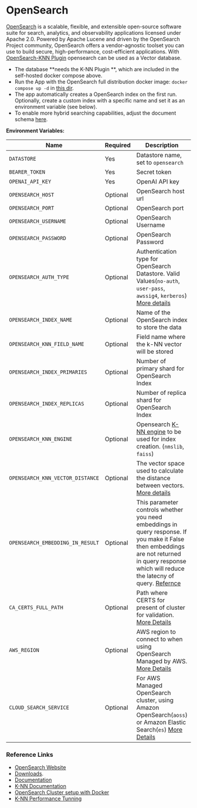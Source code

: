 # OpenSearch

[OpenSearch](https://opensearch.org/) is a scalable, flexible, and extensible open-source software suite for search, analytics, and observability applications licensed under Apache 2.0. Powered by Apache Lucene and driven by the OpenSearch Project community, OpenSearch offers a vendor-agnostic toolset you can use to build secure, high-performance, cost-efficient applications. With [OpenSearch-KNN Plugin](https://opensearch.org/docs/latest/search-plugins/knn/index/) opensearch can be used as a Vector database.

- The database **needs the K-NN Plugin **, which are included in the self-hosted docker compose above.
- Run the App with the OpenSearch full distribution docker image: `docker compose up -d` in [this dir](/examples/docker/opensearch/).
- The app automatically creates a OpenSearch index on the first run. Optionally, create a custom index with a specific name and set it as an environment variable (see below).
- To enable more hybrid searching capabilities, adjust the document schema [here](/datastore/providers/opensearch_datastore.py).

**Environment Variables:**

| Name                              | Required | Description                                                                                                                                                                                                                                                                  | Default         |
|-----------------------------------| -------- |------------------------------------------------------------------------------------------------------------------------------------------------------------------------------------------------------------------------------------------------------------------------------|-----------------|
| `DATASTORE`                       | Yes      | Datastore name, set to `opensearch`                                                                                                                                                                                                                                          |                 |
| `BEARER_TOKEN`                    | Yes      | Secret token                                                                                                                                                                                                                                                                 |                 |
| `OPENAI_API_KEY`                  | Yes      | OpenAI API key                                                                                                                                                                                                                                                               |                 |
| `OPENSEARCH_HOST`                 | Optional | OpenSearch host url                                                                                                                                                                                                                                                          | `localhost`     |
| `OPENSEARCH_PORT`                 | Optional | OpenSearch port                                                                                                                                                                                                                                                              | `9200`          |
| `OPENSEARCH_USERNAME`             | Optional | OpenSearch Username                                                                                                                                                                                                                                                          |                 |
| `OPENSEARCH_PASSWORD`             | Optional | OpenSearch Password                                                                                                                                                                                                                                                          |                 |
| `OPENSEARCH_AUTH_TYPE`            | Optional | Authentication type for OpenSearch Datastore. Valid Values(`no-auth`, `user-pass`, `awssig4`, `kerberos`) [More details](https://github.com/opensearch-project/opensearch-py/blob/main/USER_GUIDE.md#using-different-authentication-methods)                                 | `no-auth`       |
| `OPENSEARCH_INDEX_NAME`           | Optional | Name of the OpenSearch index to store the data                                                                                                                                                                                                                               | `open-ai-index` |
| `OPENSEARCH_KNN_FIELD_NAME`       | Optional | Field name where the k-NN vector will be stored                                                                                                                                                                                                                              | `embedding`     |
| `OPENSEARCH_INDEX_PRIMARIES`      | Optional | Number of primary shard for OpenSearch Index                                                                                                                                                                                                                                 | `1`             |
| `OPENSEARCH_INDEX_REPLICAS`       | Optional | Number of replica shard for OpenSearch Index                                                                                                                                                                                                                                 | `0`             |
| `OPENSEARCH_KNN_ENGINE`           | Optional | Opensearch [K-NN engine](https://opensearch.org/docs/latest/search-plugins/knn/knn-index/#method-definitions) to be used for index creation. (`nmslib`, `faiss`)                                                                                                             | `nmslib`        |
| `OPENSEARCH_KNN_VECTOR_DISTANCE`  | Optional | The vector space used to calculate the distance between vectors. [More details](https://opensearch.org/docs/latest/search-plugins/knn/knn-index)                                                                                                                             | `l2`            |
| `OPENSEARCH_EMBEDDING_IN_RESULT`  | Optional | This parameter controls whether you need embeddings in query response. If you make it False then embeddings are not returned in query response which will reduce the latecny of query. [Refernce](https://opensearch.org/docs/latest/search-plugins/knn/performance-tuning/) | `False`         |
| `CA_CERTS_FULL_PATH`              | Optional | Path where CERTS for present of cluster for validation. [More Details](https://github.com/opensearch-project/opensearch-py/blob/main/USER_GUIDE.md#creating-a-client)                                                                                                        |                 |
| `AWS_REGION`                      | Optional | AWS region to connect to when using OpenSearch Managed by AWS. [More Details](https://github.com/opensearch-project/opensearch-py/blob/main/USER_GUIDE.md#using-iam-authentication-with-an-async-client)                                                                     | `us-west-2`     |
| `CLOUD_SEARCH_SERVICE`            | Optional | For AWS Managed OpenSearch cluster, using Amazon OpenSearch(`aoss`) or Amazon Elastic Search(`es`)  [More Details](https://github.com/opensearch-project/opensearch-py/blob/main/USER_GUIDE.md#using-iam-authentication-with-an-async-client)                                | `aoss`          |

### Reference Links
* [OpenSearch Website](https://opensearch.org/)
* [Downloads](https://opensearch.org/downloads.html).
* [Documentation](https://opensearch.org/docs/)
* [K-NN Documentation](https://opensearch.org/docs/search-plugins/knn/index/)
* [OpenSearch Cluster setup with Docker](https://opensearch.org/docs/latest/install-and-configure/install-opensearch/docker/#deploy-an-opensearch-cluster-using-docker-compose)
* [K-NN Performance Tunning](https://opensearch.org/docs/latest/search-plugins/knn/performance-tuning/)

